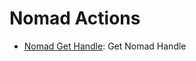 
# Nomad Actions
* [Nomad Get Handle](https://github.com/unskript/Awesome-CloudOps-Automation/tree/master/Nomad/legos/nomad_get_handle/nomad_get_handle.py): Get Nomad Handle
